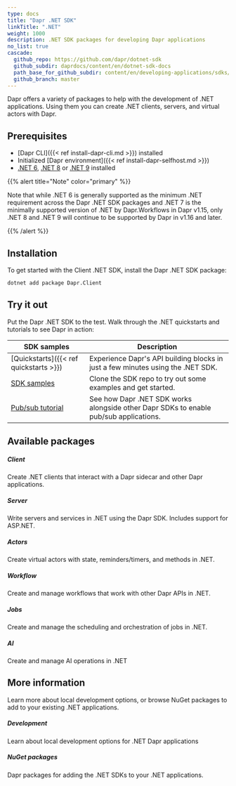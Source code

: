 ```yaml
---
type: docs
title: "Dapr .NET SDK"
linkTitle: ".NET"
weight: 1000
description: .NET SDK packages for developing Dapr applications
no_list: true
cascade:
  github_repo: https://github.com/dapr/dotnet-sdk
  github_subdir: daprdocs/content/en/dotnet-sdk-docs
  path_base_for_github_subdir: content/en/developing-applications/sdks/dotnet/
  github_branch: master
---
```


Dapr offers a variety of packages to help with the development of .NET applications. Using them you can create .NET clients, servers, and virtual actors with Dapr.

## Prerequisites

- [Dapr CLI]({{< ref install-dapr-cli.md >}}) installed
- Initialized [Dapr environment]({{< ref install-dapr-selfhost.md >}})
- [.NET 6](https://dotnet.microsoft.com/download), [.NET 8](https://dotnet.microsoft.com/download) or [.NET 9](https://dotnet.microsoft.com/download) installed

{{% alert title="Note" color="primary" %}}

Note that while .NET 6 is generally supported as the minimum .NET requirement across the Dapr .NET SDK packages
and .NET 7 is the minimally supported version of .NET by Dapr.Workflows in Dapr v1.15, only .NET 8 and .NET 9 will
continue to be supported by Dapr in v1.16 and later.

{{% /alert %}}

## Installation

To get started with the Client .NET SDK, install the Dapr .NET SDK package:

```sh
dotnet add package Dapr.Client
```

## Try it out

Put the Dapr .NET SDK to the test. Walk through the .NET quickstarts and tutorials to see Dapr in action:

| SDK samples | Description |
| ----------- | ----------- |
| [Quickstarts]({{< ref quickstarts >}}) | Experience Dapr's API building blocks in just a few minutes using the .NET SDK. |
| [SDK samples](https://github.com/dapr/dotnet-sdk/tree/master/examples) | Clone the SDK repo to try out some examples and get started. |
| [Pub/sub tutorial](https://github.com/dapr/quickstarts/tree/master/tutorials/pub-sub) | See how Dapr .NET SDK works alongside other Dapr SDKs to enable pub/sub applications. |

## Available packages

<div class="card-deck">
  <div class="card">
    <div class="card-body">
      <h5 class="card-title"><b>Client</b></h5>
      <p class="card-text">Create .NET clients that interact with a Dapr sidecar and other Dapr applications.</p>
      <a href="{{< ref dotnet-client >}}" class="stretched-link"></a>
    </div>
  </div>
  <div class="card">
    <div class="card-body">
      <h5 class="card-title"><b>Server</b></h5>
      <p class="card-text">Write servers and services in .NET using the Dapr SDK. Includes support for ASP.NET.</p>
      <a href="https://github.com/dapr/dotnet-sdk/tree/master/examples/AspNetCore" class="stretched-link"></a>
    </div>
  </div>
  <div class="card">
    <div class="card-body">
      <h5 class="card-title"><b>Actors</b></h5>
      <p class="card-text">Create virtual actors with state, reminders/timers, and methods in .NET.</p>
      <a href="{{< ref dotnet-actors >}}" class="stretched-link"></a>
    </div>
  </div>
  <div class="card">
    <div class="card-body">
      <h5 class="card-title"><b>Workflow</b></h5>
      <p class="card-text">Create and manage workflows that work with other Dapr APIs in .NET.</p>
      <a href="{{< ref dotnet-workflow >}}" class="stretched-link"></a>
    </div>
  </div>
  <div class="card">
    <div class="card-body">
      <h5 class="card-title"><b>Jobs</b></h5>
      <p class="card-text">Create and manage the scheduling and orchestration of jobs in .NET.</p>
      <a href="{{< ref dotnet-jobs >}}" class="stretched-link"></a>
    </div>
  </div>
  <div class="card">
    <div class="card-body">
      <h5 class="card-title"><b>AI</b></h5>
      <p class="card-text">Create and manage AI operations in .NET</p>
      <a href="{{< ref dotnet-ai >}}" class="stretched-link"></a>
    </div>
  </div>
</div>

## More information

Learn more about local development options, or browse NuGet packages to add to your existing .NET applications.

<div class="card-deck">
  <div class="card">
    <div class="card-body">
      <h5 class="card-title"><b>Development</b></h5>
      <p class="card-text">Learn about local development options for .NET Dapr applications</p>
      <a href="{{< ref dotnet-development >}}" class="stretched-link"></a>
    </div>
  </div>
  <div class="card">
    <div class="card-body">
      <h5 class="card-title"><b>NuGet packages</b></h5>
      <p class="card-text">Dapr packages for adding the .NET SDKs to your .NET applications.</p>
      <a href="https://www.nuget.org/profiles/dapr.io" class="stretched-link"></a>
    </div>
  </div>
</div>
<br />